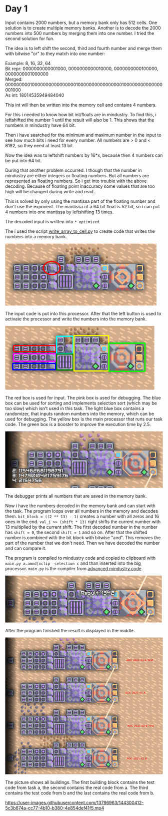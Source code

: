 # Day 1

Input contains 2000 numbers, but a memory bank only has 512 cells. One solution is to create multiple memory banks. Another is to decode the 2000 numbers into 500 numbers by merging them into one number. I tried the second solution for fun.

The idea is to left shift the second, third and fourth number and merge them with bitwise "or" to they match into one number:

Example: 8, 16, 32, 64  
Bit repr: 0000000000001000, 0000000000010000, 0000000000100000, 0000000001000000  
Merged: 0000000001000000000000000010000000000000000100000000000000001000  
As int: 18014535949484040

This int will then be written into the memory cell and contains 4 numbers.

For this i needed to know how bit int/floats are in mindustry. To find this, i leftshifted the number 1 until the result will also be 1. This shows that the numbers in mindustry have 64 bit.

Then i have searched for the minimum and maximum number in the input to see how much bits i need for every number. All numbers are > 0 and < 8192, so they need at least 13 bit.

Now the idea was to leftshift numbers by 16*x, because then 4 numbers can be put into 64 bit.

During that another problem occurred. I though that the number in mindustry are either integers or floating numbers. But all numbers are represented as floating numbers. So i get into trouble with the above decoding. Because of floating point inaccuracy some values that are too high will be changed during write and read.

This is solved by only using the mantissa part of the floating number and don't use the exponent. The mantissa of a 64 bit float is 52 bit, so i can put 4 numbers into one mantissa by leftshifting 13 times.

The decoded input is written into `*_optimized`.

The i used the script [write_array_to_cell.py](https://github.com/Bergiu/AdvancedMindustryLogic/blob/main/aoc/write_array_to_cell.py) to create code that writes the numbers into a memory bank.

![](./input_proc.png)

The input code is put into this processor. After that the left button is used to activate the processor and write the numbers into the memory bank.

![](./schemata.png)

The red box is used for input. The pink box is used for debugging. The blue box can be used for sorting and implements selection sort (which may be too slow) which isn't used in this task. The light blue box contains a randomizer, that inputs random numbers into the memory, which can be used for debugging. The yellow box is the main processor that runs our task code. The green box is a booster to improve the execution time by 2.5.

![](./debug.png)

The debugger prints all numbers that are saved in the memory bank.

Now i have the numbers decoded in the memory bank and can start with the task. The program loops over all numbers in the memory and decodes them. `bit_block = ((2 ** 13) - 1)` creates a number with all zeros and 16 ones in the end. `val_i >> (shift * 13)` right shifts the current number with 13 multiplied by the current shift. The first decoded number in the number has `shift = 0`, the second `shift = 1` and so on. After that the shifted number is combined with the bit block with bitwise "and". This removes the part of the number that we don't need. Then we have decoded the number and can compare it.

The program is compiled to mindustry code and copied to clipboard with `main.py a.amnd|xclip -selection c` and than inserted into the big processor. `main.py` is the compiler from [advanced mindustry code](https://github.com/Bergiu/AdvancedMindustryLogic/blob/main/main.py).

![](./finished.png)

After the program finished the result is displayed in the middle.


![](./all.png)

The picture shows all buildings. The first building block contains the test code from task a, the second contains the real code from a. The third contains the test code from b and the last contains the real code from b.



https://user-images.githubusercontent.com/13796963/144300412-5c3b674a-cc77-4b10-b380-4e854def41f5.mp4

